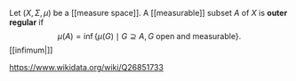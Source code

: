 Let $(X,\Sigma,\mu)$ be a [[measure space]]. A [[measurable]] subset $A$ of $X$ is **outer regular** if $$\mu(A) = \inf\{\mu(G) \mid G\supseteq A, G\text{ open and measurable}\}.$$ [[infimum|]]

https://www.wikidata.org/wiki/Q26851733